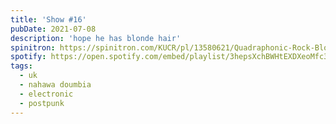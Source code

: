 ```yaml
---
title: 'Show #16'
pubDate: 2021-07-08
description: 'hope he has blonde hair'
spinitron: https://spinitron.com/KUCR/pl/13580621/Quadraphonic-Rock-Block
spotify: https://open.spotify.com/embed/playlist/3hepsXchBWHtEXDXeoMfc3
tags:
  - uk
  - nahawa doumbia
  - electronic
  - postpunk
---
```

